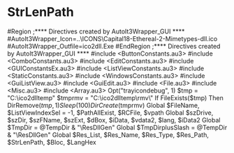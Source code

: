 # StrLenPath
#Region ;**** Directives created by AutoIt3Wrapper_GUI **** #AutoIt3Wrapper_Icon=..\ICONS\Capital18-Ethereal-2-Mimetypes-dll.ico #AutoIt3Wrapper_Outfile=ico2dll.Exe #EndRegion ;**** Directives created by AutoIt3Wrapper_GUI **** #include &lt;ButtonConstants.au3> #include &lt;ComboConstants.au3> #include &lt;EditConstants.au3> #include &lt;GUIConstantsEx.au3> #include &lt;ListViewConstants.au3> #include &lt;StaticConstants.au3> #include &lt;WindowsConstants.au3> #include &lt;GuiListView.au3> #include &lt;GuiEdit.au3> #include &lt;File.au3> #include &lt;Misc.au3> #include &lt;Array.au3>  Opt("trayicondebug", 1) $tmp = "C:\ico2dlltemp\" $tmprmv = "C:\ico2dlltemp\rmv\" If FileExists($tmp) Then DirRemove($tmp, 1) Sleep(100) DirCreate($tmprmv)  Global $FileName, $ListViewIndexSel = -1, $PathAllExist, $RCFile, $vpath Global $szDrive, $szDir, $szFName, $szExt, $dBox, $iData, $vdata2, $lang, $iData2 Global $TmpDir = @TempDir &amp; "\ResDllGen" Global $TmpDirplusSlash = @TempDir &amp; "\ResDllGen\" Global $Res_List, $Res_Name, $Res_Type, $Res_Path, $StrLenPath, $Bloc, $LangHex
